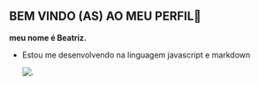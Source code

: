 ## BEM VINDO (AS) AO MEU PERFIL💖

**meu nome é Beatriz.**

- Estou me desenvolvendo na linguagem javascript e markdown

  ![.](https://tenor.com/pt-BR/view/scrunchy-dog-awkward-smile-awkward-dog-awkward-smile-gif-9213649634949817456)
  

